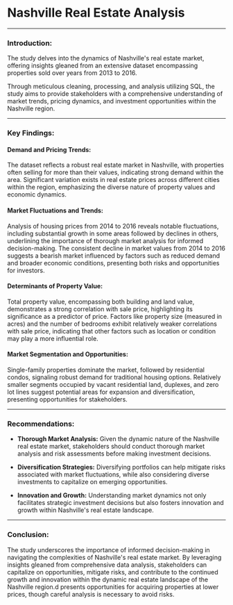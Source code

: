 # Nashville Real Estate Analysis

---
### Introduction:

The study delves into the dynamics of Nashville's real estate market, offering insights gleaned from an extensive dataset encompassing properties sold over years from 2013 to 2016. 

Through meticulous cleaning, processing, and analysis utilizing SQL, the study aims to provide stakeholders with a comprehensive understanding of market trends, pricing dynamics, and investment opportunities within the Nashville region.

---
### Key Findings:

#### Demand and Pricing Trends:

The dataset reflects a robust real estate market in Nashville, with properties often selling for more than their values, indicating strong demand within the area.
Significant variation exists in real estate prices across different cities within the region, emphasizing the diverse nature of property values and economic dynamics.

#### Market Fluctuations and Trends:

Analysis of housing prices from 2014 to 2016 reveals notable fluctuations, including substantial growth in some areas followed by declines in others, underlining the importance of thorough market analysis for informed decision-making.
The consistent decline in market values from 2014 to 2016 suggests a bearish market influenced by factors such as reduced demand and broader economic conditions, presenting both risks and opportunities for investors.

#### Determinants of Property Value:

Total property value, encompassing both building and land value, demonstrates a strong correlation with sale price, highlighting its significance as a predictor of price.
Factors like property size (measured in acres) and the number of bedrooms exhibit relatively weaker correlations with sale price, indicating that other factors such as location or condition may play a more influential role.

#### Market Segmentation and Opportunities:

Single-family properties dominate the market, followed by residential condos, signaling robust demand for traditional housing options.
Relatively smaller segments occupied by vacant residential land, duplexes, and zero lot lines suggest potential areas for expansion and diversification, presenting opportunities for stakeholders.

---
### Recommendations:

- **Thorough Market Analysis:** Given the dynamic nature of the Nashville real estate market, stakeholders should conduct thorough market analysis and risk assessments before making investment decisions.

- **Diversification Strategies:** Diversifying portfolios can help mitigate risks associated with market fluctuations, while also considering diverse investments to capitalize on emerging opportunities.

- **Innovation and Growth:** Understanding market dynamics not only facilitates strategic investment decisions but also fosters innovation and growth within Nashville's real estate landscape.

---
### Conclusion:
The study underscores the importance of informed decision-making in navigating the complexities of Nashville's real estate market. By leveraging insights gleaned from comprehensive data analysis, stakeholders can capitalize on opportunities, mitigate risks, and contribute to the continued growth and innovation within the dynamic real estate landscape of the Nashville region.d presents opportunities for acquiring properties at lower prices, though careful analysis is necessary to avoid risks.

